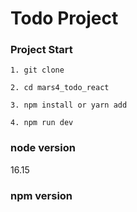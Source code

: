 # Todo Project

### Project Start

```
1. git clone

2. cd mars4_todo_react

3. npm install or yarn add

4. npm run dev

```

### node version

16.15

### npm version
